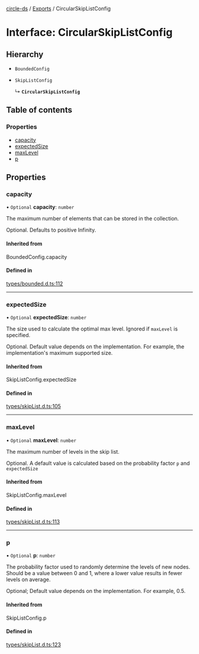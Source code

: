 [circle-ds](../README.md) / [Exports](../modules.md) / CircularSkipListConfig

# Interface: CircularSkipListConfig

## Hierarchy

- `BoundedConfig`

- `SkipListConfig`

  ↳ **`CircularSkipListConfig`**

## Table of contents

### Properties

- [capacity](CircularSkipListConfig.md#capacity)
- [expectedSize](CircularSkipListConfig.md#expectedsize)
- [maxLevel](CircularSkipListConfig.md#maxlevel)
- [p](CircularSkipListConfig.md#p)

## Properties

### capacity

• `Optional` **capacity**: `number`

The maximum number of elements that can be stored in the collection.

Optional. Defaults to positive Infinity.

#### Inherited from

BoundedConfig.capacity

#### Defined in

[types/bounded.d.ts:112](https://github.com/havelessbemore/circle-ds/blob/1533a70/src/types/bounded.d.ts#L112)

___

### expectedSize

• `Optional` **expectedSize**: `number`

The size used to calculate the optimal max level. Ignored
if `maxLevel` is specified.

Optional. Default value depends on the implementation.
For example, the implementation's maximum supported size.

#### Inherited from

SkipListConfig.expectedSize

#### Defined in

[types/skipList.d.ts:105](https://github.com/havelessbemore/circle-ds/blob/1533a70/src/types/skipList.d.ts#L105)

___

### maxLevel

• `Optional` **maxLevel**: `number`

The maximum number of levels in the skip list.

Optional. A default value is calculated based
on the probability factor `p` and `expectedSize`

#### Inherited from

SkipListConfig.maxLevel

#### Defined in

[types/skipList.d.ts:113](https://github.com/havelessbemore/circle-ds/blob/1533a70/src/types/skipList.d.ts#L113)

___

### p

• `Optional` **p**: `number`

The probability factor used to randomly determine the levels
of new nodes. Should be a value between 0 and 1, where a lower
value results in fewer levels on average.

Optional; Default value depends on the implementation.
For example, 0.5.

#### Inherited from

SkipListConfig.p

#### Defined in

[types/skipList.d.ts:123](https://github.com/havelessbemore/circle-ds/blob/1533a70/src/types/skipList.d.ts#L123)

